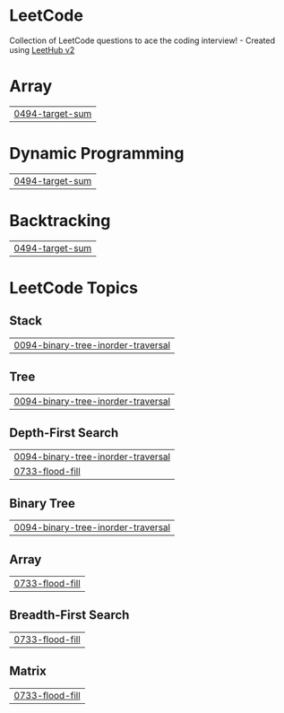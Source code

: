 # LeetCode
Collection of LeetCode questions to ace the coding interview! - Created using [LeetHub v2](https://github.com/arunbhardwaj/LeetHub-2.0)


# Array
|  |
| ------- |
| [0494-target-sum](https://github.com/dongwoo46/LeetCode/tree/master/0494-target-sum) |
# Dynamic Programming
|  |
| ------- |
| [0494-target-sum](https://github.com/dongwoo46/LeetCode/tree/master/0494-target-sum) |
# Backtracking
|  |
| ------- |
| [0494-target-sum](https://github.com/dongwoo46/LeetCode/tree/master/0494-target-sum) |
<!---LeetCode Topics Start-->
# LeetCode Topics
## Stack
|  |
| ------- |
| [0094-binary-tree-inorder-traversal](https://github.com/dongwoo46/LeetCode/tree/master/0094-binary-tree-inorder-traversal) |
## Tree
|  |
| ------- |
| [0094-binary-tree-inorder-traversal](https://github.com/dongwoo46/LeetCode/tree/master/0094-binary-tree-inorder-traversal) |
## Depth-First Search
|  |
| ------- |
| [0094-binary-tree-inorder-traversal](https://github.com/dongwoo46/LeetCode/tree/master/0094-binary-tree-inorder-traversal) |
| [0733-flood-fill](https://github.com/dongwoo46/LeetCode/tree/master/0733-flood-fill) |
## Binary Tree
|  |
| ------- |
| [0094-binary-tree-inorder-traversal](https://github.com/dongwoo46/LeetCode/tree/master/0094-binary-tree-inorder-traversal) |
## Array
|  |
| ------- |
| [0733-flood-fill](https://github.com/dongwoo46/LeetCode/tree/master/0733-flood-fill) |
## Breadth-First Search
|  |
| ------- |
| [0733-flood-fill](https://github.com/dongwoo46/LeetCode/tree/master/0733-flood-fill) |
## Matrix
|  |
| ------- |
| [0733-flood-fill](https://github.com/dongwoo46/LeetCode/tree/master/0733-flood-fill) |
<!---LeetCode Topics End-->